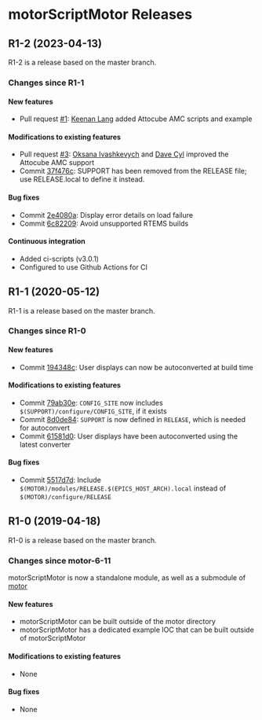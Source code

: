 # motorScriptMotor Releases

## __R1-2 (2023-04-13)__
R1-2 is a release based on the master branch.

### Changes since R1-1

#### New features
* Pull request [#1](https://github.com/epics-motor/motorScriptMotor/pull/1): [Keenan Lang](https://github.com/keenanlang) added Attocube AMC scripts and example

#### Modifications to existing features
* Pull request [#3](https://github.com/epics-motor/motorScriptMotor/pull/3): [Oksana Ivashkevych](https://github.com/oksanagit) and [Dave Cyl](https://github.com/davecyl) improved the Attocube AMC support
* Commit [37f476c](https://github.com/epics-motor/motorScriptMotor/commit/37f476c636554e1ff117b15793c129a30d1687a6): SUPPORT has been removed from the RELEASE file; use RELEASE.local to define it instead.

#### Bug fixes
* Commit [2e4080a](https://github.com/epics-motor/motorScriptMotor/commit/2e4080a31848ef924cc700ecd2e452f9178ae56f): Display error details on load failure
* Commit [6c82209](https://github.com/epics-motor/motorScriptMotor/commit/6c822097f6633c7cb0c1483e52a0f28ce08de3d4): Avoid unsupported RTEMS builds

#### Continuous integration
* Added ci-scripts (v3.0.1)
* Configured to use Github Actions for CI

## __R1-1 (2020-05-12)__
R1-1 is a release based on the master branch.  

### Changes since R1-0

#### New features
* Commit [194348c](https://github.com/epics-motor/motorScriptMotor/commit/194348c646e1b93cf37c8b58dbeb30dfa25d810b): User displays can now be autoconverted at build time

#### Modifications to existing features
* Commit [79ab30e](https://github.com/epics-motor/motorScriptMotor/commit/79ab30e5babb448e84db1134c15639f9a491ea96): ``CONFIG_SITE`` now includes ``$(SUPPORT)/configure/CONFIG_SITE``, if it exists
* Commit [8d0de84](https://github.com/epics-motor/motorScriptMotor/commit/8d0de8449e0aba7c54c5737fb377eac7d9a1ab09): ``SUPPORT`` is now defined in ``RELEASE``, which is needed for autoconvert
* Commit [61581d0](https://github.com/epics-motor/motorScriptMotor/commit/61581d0cd61be05c34f6ed0c02a179e018fd4bd9): User displays have been autoconverted using the latest converter

#### Bug fixes
* Commit [5517d7d](https://github.com/epics-motor/motorScriptMotor/commit/5517d7deaf04bab1a6057c64a82cd00381ce480e): Include ``$(MOTOR)/modules/RELEASE.$(EPICS_HOST_ARCH).local`` instead of ``$(MOTOR)/configure/RELEASE``

## __R1-0 (2019-04-18)__
R1-0 is a release based on the master branch.  

### Changes since motor-6-11

motorScriptMotor is now a standalone module, as well as a submodule of [motor](https://github.com/epics-modules/motor)

#### New features
* motorScriptMotor can be built outside of the motor directory
* motorScriptMotor has a dedicated example IOC that can be built outside of motorScriptMotor

#### Modifications to existing features
* None

#### Bug fixes
* None
